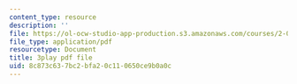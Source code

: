 ```yaml
---
content_type: resource
description: ''
file: https://ol-ocw-studio-app-production.s3.amazonaws.com/courses/2-003sc-engineering-dynamics-fall-2011/8c873c637bc2bfa20c110650ce9b0a0c_1xJJu5p3dD0.pdf
file_type: application/pdf
resourcetype: Document
title: 3play pdf file
uid: 8c873c63-7bc2-bfa2-0c11-0650ce9b0a0c
---
```

